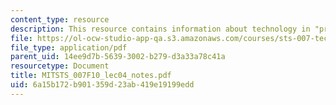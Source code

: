```yaml
---
content_type: resource
description: This resource contains information about technology in "prehistory".
file: https://ol-ocw-studio-app-qa.s3.amazonaws.com/courses/sts-007-technology-in-history-fall-2010/6a15b172b901359d23ab419e19199edd_MITSTS_007F10_lec04_notes.pdf
file_type: application/pdf
parent_uid: 14ee9d7b-5639-3002-b279-d3a33a78c41a
resourcetype: Document
title: MITSTS_007F10_lec04_notes.pdf
uid: 6a15b172-b901-359d-23ab-419e19199edd
---
```

